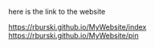 here is the link to the website

https://rburski.github.io/MyWebsite/index
https://rburski.github.io/MyWebsite/pin
